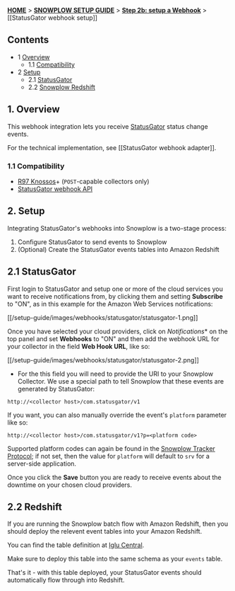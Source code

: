 <a name="top" />

[**HOME**](Home) > [**SNOWPLOW SETUP GUIDE**](Setting-up-Snowplow) > [**Step 2b: setup a Webhook**](Setting-up-a-webhook) > [[StatusGator webhook setup]]

## Contents

- 1 [Overview](#overview)
  - 1.1 [Compatibility](#compat)
- 2 [Setup](#setup)
  - 2.1 [StatusGator](#setup-statusgator)
  - 2.2 [Snowplow Redshift](#setup-redshift)

<a name="overview" />

## 1. Overview

This webhook integration lets you receive [StatusGator][statusgator-website] status change events.

For the technical implementation, see [[StatusGator webhook adapter]].

<a name="compat" />

### 1.1 Compatibility

* [R97 Knossos][r97]+ (`POST`-capable collectors only)
* [StatusGator webhook API][statusgator-webhooks]

<a name="setup" />

## 2. Setup

Integrating StatusGator's webhooks into Snowplow is a two-stage process:

1. Configure StatusGator to send events to Snowplow
2. (Optional) Create the StatusGator events tables into Amazon Redshift

<a name="setup-statusgator" />

## 2.1 StatusGator

First login to StatusGator and setup one or more of the cloud services you want to receive notifications from, by clicking them and setting **Subscribe** to "ON", as in this example for the Amazon Web Services notifications:

[[/setup-guide/images/webhooks/statusgator/statusgator-1.png]]

Once you have selected your cloud providers, click on *Notifications** on the top panel and set **Webhooks** to "ON" and then add the webhook URL for your collector in the field **Web Hook URL**, like so:

[[/setup-guide/images/webhooks/statusgator/statusgator-2.png]]

* For the this field you will need to provide the URI to your Snowplow Collector.  We use a special path to tell Snowplow that these events are generated by StatusGator:

```
http://<collector host>/com.statusgator/v1
```

If you want, you can also manually override the event's `platform` parameter like so:

```
http://<collector host>/com.statusgator/v1?p=<platform code>
```

Supported platform codes can again be found in the [Snowplow Tracker Protocol][tracker-protocol]; if not set, then the value for `platform` will default to `srv` for a server-side application.

Once you click the **Save** button you are ready to receive events about the downtime on your chosen cloud providers.

<a name="setup-redshift" />

## 2.2 Redshift

If you are running the Snowplow batch flow with Amazon Redshift, then you should deploy the relevent event tables into your Amazon Redshift.

You can find the table definition at [Iglu Central](https://github.com/snowplow/iglu-central/tree/master/sql/com.statusgator).

Make sure to deploy this table into the same schema as your `events` table.

That's it - with this table deployed, your StatusGator events should automatically flow through into Redshift.

[statusgator-website]: https://statusgator.com/
[statusgator-webhooks]: https://blog.statusgator.com/introducing-web-hooks/
[r97]: https://github.com/snowplow/snowplow/releases/tag/r97-knossos

[tracker-protocol]: https://github.com/snowplow/snowplow/wiki/snowplow-tracker-protocol#1-common-parameters-platform-and-event-independent
